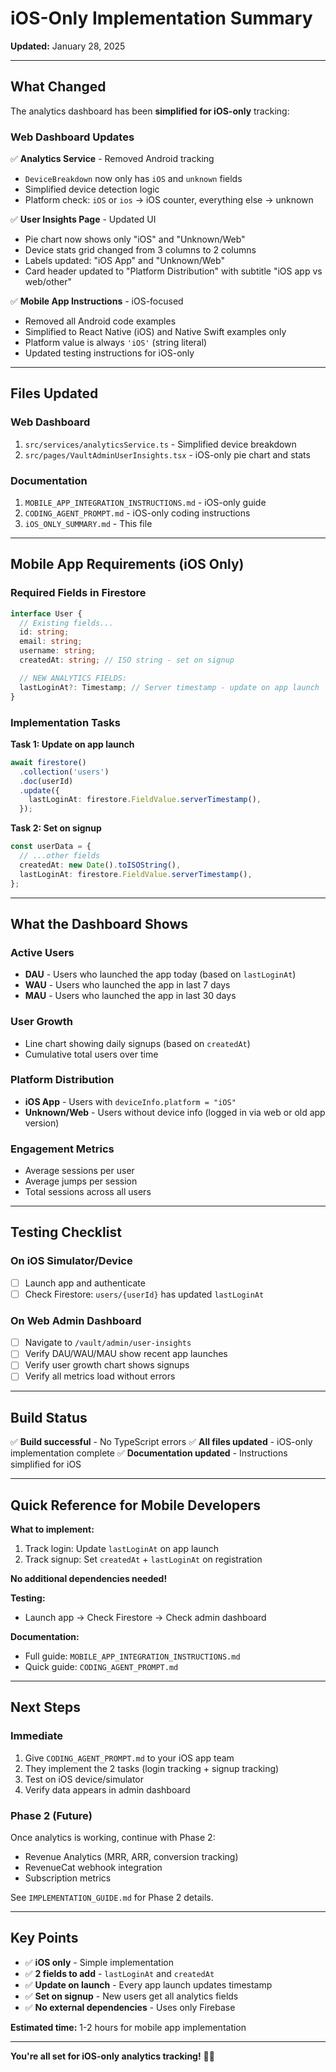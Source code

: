 # iOS-Only Implementation Summary

**Updated:** January 28, 2025

---

## What Changed

The analytics dashboard has been **simplified for iOS-only** tracking:

### Web Dashboard Updates

✅ **Analytics Service** - Removed Android tracking
- `DeviceBreakdown` now only has `iOS` and `unknown` fields
- Simplified device detection logic
- Platform check: `iOS` or `ios` → iOS counter, everything else → unknown

✅ **User Insights Page** - Updated UI
- Pie chart now shows only "iOS" and "Unknown/Web"
- Device stats grid changed from 3 columns to 2 columns
- Labels updated: "iOS App" and "Unknown/Web"
- Card header updated to "Platform Distribution" with subtitle "iOS app vs web/other"

✅ **Mobile App Instructions** - iOS-focused
- Removed all Android code examples
- Simplified to React Native (iOS) and Native Swift examples only
- Platform value is always `'iOS'` (string literal)
- Updated testing instructions for iOS-only

---

## Files Updated

### Web Dashboard
1. `src/services/analyticsService.ts` - Simplified device breakdown
2. `src/pages/VaultAdminUserInsights.tsx` - iOS-only pie chart and stats

### Documentation
1. `MOBILE_APP_INTEGRATION_INSTRUCTIONS.md` - iOS-only guide
2. `CODING_AGENT_PROMPT.md` - iOS-only coding instructions
3. `iOS_ONLY_SUMMARY.md` - This file

---

## Mobile App Requirements (iOS Only)

### Required Fields in Firestore

```typescript
interface User {
  // Existing fields...
  id: string;
  email: string;
  username: string;
  createdAt: string; // ISO string - set on signup

  // NEW ANALYTICS FIELDS:
  lastLoginAt?: Timestamp; // Server timestamp - update on app launch
}
```

### Implementation Tasks

**Task 1: Update on app launch**
```typescript
await firestore()
  .collection('users')
  .doc(userId)
  .update({
    lastLoginAt: firestore.FieldValue.serverTimestamp(),
  });
```

**Task 2: Set on signup**
```typescript
const userData = {
  // ...other fields
  createdAt: new Date().toISOString(),
  lastLoginAt: firestore.FieldValue.serverTimestamp(),
};
```

---

## What the Dashboard Shows

### Active Users
- **DAU** - Users who launched the app today (based on `lastLoginAt`)
- **WAU** - Users who launched the app in last 7 days
- **MAU** - Users who launched the app in last 30 days

### User Growth
- Line chart showing daily signups (based on `createdAt`)
- Cumulative total users over time

### Platform Distribution
- **iOS App** - Users with `deviceInfo.platform = "iOS"`
- **Unknown/Web** - Users without device info (logged in via web or old app version)

### Engagement Metrics
- Average sessions per user
- Average jumps per session
- Total sessions across all users

---

## Testing Checklist

### On iOS Simulator/Device
- [ ] Launch app and authenticate
- [ ] Check Firestore: `users/{userId}` has updated `lastLoginAt`

### On Web Admin Dashboard
- [ ] Navigate to `/vault/admin/user-insights`
- [ ] Verify DAU/WAU/MAU show recent app launches
- [ ] Verify user growth chart shows signups
- [ ] Verify all metrics load without errors

---

## Build Status

✅ **Build successful** - No TypeScript errors
✅ **All files updated** - iOS-only implementation complete
✅ **Documentation updated** - Instructions simplified for iOS

---

## Quick Reference for Mobile Developers

**What to implement:**
1. Track login: Update `lastLoginAt` on app launch
2. Track signup: Set `createdAt` + `lastLoginAt` on registration

**No additional dependencies needed!**

**Testing:**
- Launch app → Check Firestore → Check admin dashboard

**Documentation:**
- Full guide: `MOBILE_APP_INTEGRATION_INSTRUCTIONS.md`
- Quick guide: `CODING_AGENT_PROMPT.md`

---

## Next Steps

### Immediate
1. Give `CODING_AGENT_PROMPT.md` to your iOS app team
2. They implement the 2 tasks (login tracking + signup tracking)
3. Test on iOS device/simulator
4. Verify data appears in admin dashboard

### Phase 2 (Future)
Once analytics is working, continue with Phase 2:
- Revenue Analytics (MRR, ARR, conversion tracking)
- RevenueCat webhook integration
- Subscription metrics

See `IMPLEMENTATION_GUIDE.md` for Phase 2 details.

---

## Key Points

- ✅ **iOS only** - Simple implementation
- ✅ **2 fields to add** - `lastLoginAt` and `createdAt`
- ✅ **Update on launch** - Every app launch updates timestamp
- ✅ **Set on signup** - New users get all analytics fields
- ✅ **No external dependencies** - Uses only Firebase

**Estimated time:** 1-2 hours for mobile app implementation

---

**You're all set for iOS-only analytics tracking!** 🚀📱
